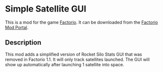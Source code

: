 # Simple Satellite GUI

This is a mod for the game [Factorio](https://www.factorio.com/). It can be downloaded from the [Factorio Mod Portal](https://mods.factorio.com/mod/SimpleSatelliteGUI).

## Description

This mod adds a simplified version of Rocket Silo Stats GUI that was removed in Factorio 1.1. It will only track satellites launched. 
The GUI will show up automatically after launching 1 satellite into space.
